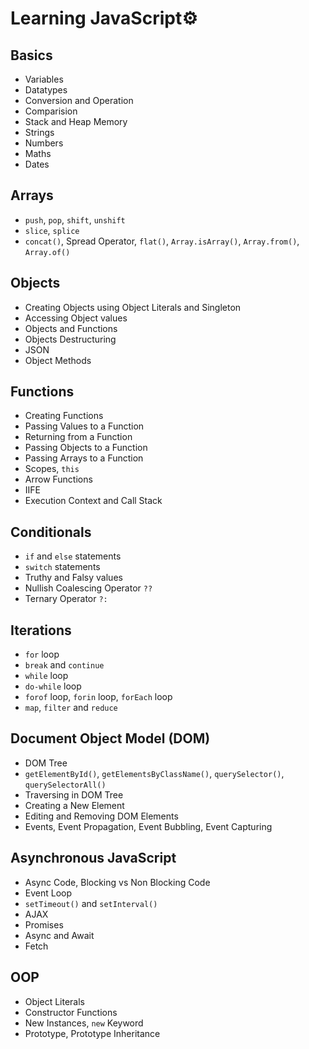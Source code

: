 # Learning JavaScript⚙️

## Basics

-   Variables
-   Datatypes
-   Conversion and Operation
-   Comparision
-   Stack and Heap Memory
-   Strings
-   Numbers
-   Maths
-   Dates

## Arrays

-   `push`, `pop`, `shift`, `unshift`
-   `slice`, `splice`
-   `concat()`, Spread Operator, `flat()`, `Array.isArray()`, `Array.from()`, `Array.of()`

## Objects

-   Creating Objects using Object Literals and Singleton
-   Accessing Object values
-   Objects and Functions
-   Objects Destructuring
-   JSON
-   Object Methods

## Functions

-   Creating Functions
-   Passing Values to a Function
-   Returning from a Function
-   Passing Objects to a Function
-   Passing Arrays to a Function
-   Scopes, `this`
-   Arrow Functions
-   IIFE
-   Execution Context and Call Stack

## Conditionals

-   `if` and `else` statements
-   `switch` statements
-   Truthy and Falsy values
-   Nullish Coalescing Operator `??`
-   Ternary Operator `?:`

## Iterations

-   `for` loop
-   `break` and `continue`
-   `while` loop
-   `do-while` loop
-   `forof` loop, `forin` loop, `forEach` loop
-   `map`, `filter` and `reduce`

## Document Object Model (DOM)

-   DOM Tree
-   `getElementById()`, `getElementsByClassName()`, `querySelector()`, `querySelectorAll()`
-   Traversing in DOM Tree
-   Creating a New Element
-   Editing and Removing DOM Elements
-   Events, Event Propagation, Event Bubbling, Event Capturing

## Asynchronous JavaScript

-   Async Code, Blocking vs Non Blocking Code
-   Event Loop
-   `setTimeout()` and `setInterval()`
-   AJAX
-   Promises
-   Async and Await
-   Fetch

## OOP

-   Object Literals
-   Constructor Functions
-   New Instances, `new` Keyword
-   Prototype, Prototype Inheritance
